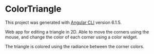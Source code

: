 # ColorTriangle

This project was generated with [Angular CLI](https://github.com/angular/angular-cli) version 6.1.5.

Web app for editing a triangle in 2D. Able to move the corners using the mouse, and change the color of each corner using a color widget.

The triangle is colored using the radiance between the corner colors.